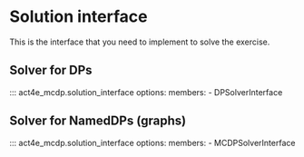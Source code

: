 # Solution interface

This is the interface that you need to implement to solve the exercise.


## Solver for DPs

::: act4e_mcdp.solution_interface
    options:
      members:
        - DPSolverInterface



## Solver for NamedDPs (graphs)

::: act4e_mcdp.solution_interface
    options:
      members:
        - MCDPSolverInterface
